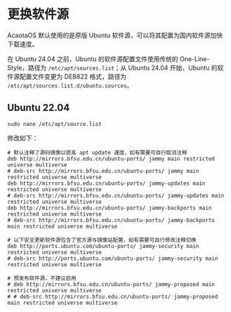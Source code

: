 # 更换软件源

AcaotaOS 默认使用的是原版 Ubuntu 软件源，可以将其配置为国内软件源加快下载速度。

在 Ubuntu 24.04 之前，Ubuntu 的软件源配置文件使用传统的 One-Line-Style，路径为 `/etc/apt/sources.list`；从 Ubuntu 24.04 开始，Ubuntu 的软件源配置文件变更为 DEB822 格式，路径为 `/etc/apt/sources.list.d/ubuntu.sources`。

## Ubuntu 22.04

```
sudo nano /etc/apt/source.list
```

修改如下：

```
# 默认注释了源码镜像以提高 apt update 速度，如有需要可自行取消注释
deb http://mirrors.bfsu.edu.cn/ubuntu-ports/ jammy main restricted universe multiverse
# deb-src http://mirrors.bfsu.edu.cn/ubuntu-ports/ jammy main restricted universe multiverse
deb http://mirrors.bfsu.edu.cn/ubuntu-ports/ jammy-updates main restricted universe multiverse
# deb-src http://mirrors.bfsu.edu.cn/ubuntu-ports/ jammy-updates main restricted universe multiverse
deb http://mirrors.bfsu.edu.cn/ubuntu-ports/ jammy-backports main restricted universe multiverse
# deb-src http://mirrors.bfsu.edu.cn/ubuntu-ports/ jammy-backports main restricted universe multiverse

# 以下安全更新软件源包含了官方源与镜像站配置，如有需要可自行修改注释切换
deb http://ports.ubuntu.com/ubuntu-ports/ jammy-security main restricted universe multiverse
# deb-src http://ports.ubuntu.com/ubuntu-ports/ jammy-security main restricted universe multiverse

# 预发布软件源，不建议启用
# deb http://mirrors.bfsu.edu.cn/ubuntu-ports/ jammy-proposed main restricted universe multiverse
# # deb-src http://mirrors.bfsu.edu.cn/ubuntu-ports/ jammy-proposed main restricted universe multiverse
```

